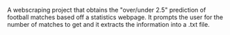 A webscraping project that obtains the "over/under 2.5" prediction of football matches based off a statistics webpage.
It prompts the user for the number of matches to get and it extracts the information into a .txt file.
